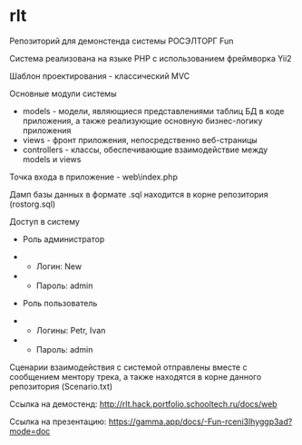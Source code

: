 # rlt
Репозиторий для демонстенда системы РОСЭЛТОРГ Fun

Система реализована на языке PHP с использованием фреймворка Yii2

Шаблон проектирования - классический MVC

Основные модули системы
- models - модели, являющиеся представлениями таблиц БД в коде приложения, а также реализующие основную бизнес-логику приложения
- views - фронт приложения, непосредственно веб-страницы
- controllers - классы, обеспечивающие взаимодействие между models и views

Точка входа в приложение - web\index.php

Дамп базы данных в формате .sql находится в корне репозитория (rostorg.sql)

Доступ в систему
- Роль администратор
- - Логин: New
- - Пароль: admin


- Роль пользователь
- - Логины: Petr, Ivan
- - Пароль: admin

Сценарии взаимодействия с системой отправлены вместе с сообщением ментору трека, а также находятся в корне данного репозитория (Scenario.txt)

Ссылка на демостенд: http://rlt.hack.portfolio.schooltech.ru/docs/web

Ссылка на презентацию: https://gamma.app/docs/-Fun-rceni3lhyggp3ad?mode=doc
